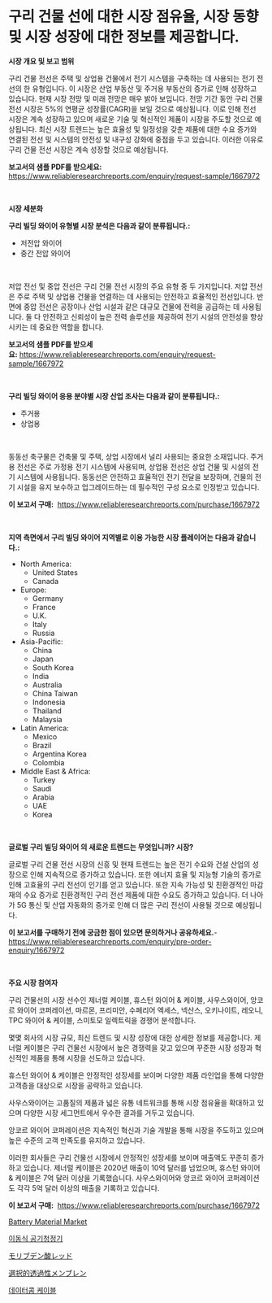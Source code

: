 <p><h1>구리 건물 선에 대한 시장 점유율, 시장 동향 및 시장 성장에 대한 정보를 제공합니다.</h1></p><p><strong>시장 개요 및 보고 범위</strong></p>
<p><p>구리 건물 전선은 주택 및 상업용 건물에서 전기 시스템을 구축하는 데 사용되는 전기 전선의 한 유형입니다. 이 시장은 산업 부동산 및 주거용 부동산의 증가로 인해 성장하고 있습니다. 현재 시장 전망 및 미래 전망은 매우 밝아 보입니다. 전망 기간 동안 구리 건물 전선 시장은 5%의 연평균 성장률(CAGR)을 보일 것으로 예상됩니다. 이로 인해 전선 시장은 계속 성장하고 있으며 새로운 기술 및 혁신적인 제품이 시장을 주도할 것으로 예상됩니다. 최신 시장 트렌드는 높은 효율성 및 일정성을 갖춘 제품에 대한 수요 증가와 연결된 전선 및 시스템의 안전성 및 내구성 강화에 중점을 두고 있습니다. 이러한 이유로 구리 건물 전선 시장은 계속 성장할 것으로 예상됩니다.</p></p>
<p><strong>보고서의 샘플 PDF를 받으세요:</strong> <a href="https://www.reliableresearchreports.com/enquiry/request-sample/1667972">https://www.reliableresearchreports.com/enquiry/request-sample/1667972</a></p>
<p>&nbsp;</p>
<p><strong>시장 세분화</strong></p>
<p><strong>구리 빌딩 와이어 유형별 시장 분석은 다음과 같이 분류됩니다.:</strong></p>
<p><ul><li>저전압 와이어</li><li>중간 전압 와이어</li></ul></p>
<p>&nbsp;</p>
<p><p>저압 전선 및 중압 전선은 구리 건물 전선 시장의 주요 유형 중 두 가지입니다. 저압 전선은 주로 주택 및 상업용 건물을 연결하는 데 사용되는 안전하고 효율적인 전선입니다. 반면에 중압 전선은 공장이나 산업 시설과 같은 대규모 건물에 전력을 공급하는 데 사용됩니다. 둘 다 안전하고 신뢰성이 높은 전력 솔루션을 제공하여 전기 시설의 안전성을 향상시키는 데 중요한 역할을 합니다.</p></p>
<p><strong>보고서의 샘플 PDF를 받으세요:</strong>&nbsp;<a href="https://www.reliableresearchreports.com/enquiry/request-sample/1667972">https://www.reliableresearchreports.com/enquiry/request-sample/1667972</a></p>
<p>&nbsp;</p>
<p><strong> 구리 빌딩 와이어 응용 분야별 시장 산업 조사는 다음과 같이 분류됩니다.:</strong></p>
<p><ul><li>주거용</li><li>상업용</li></ul></p>
<p>&nbsp;</p>
<p><p>동동선 축구물은 건축물 및 주택, 상업 시장에서 널리 사용되는 중요한 소재입니다. 주거용 전선은 주로 가정용 전기 시스템에 사용되며, 상업용 전선은 상업 건물 및 시설의 전기 시스템에 사용됩니다. 동동선은 안전하고 효율적인 전기 전달을 보장하며, 건물의 전기 시설을 유지 보수하고 업그레이드하는 데 필수적인 구성 요소로 인정받고 있습니다.</p></p>
<p><strong>이 보고서 구매:</strong>&nbsp; <a href="https://www.reliableresearchreports.com/purchase/1667972">https://www.reliableresearchreports.com/purchase/1667972</a></p>
<p>&nbsp;</p>
<p><strong>지역 측면에서 구리 빌딩 와이어 지역별로 이용 가능한 시장 플레이어는 다음과 같습니다.:</strong></p>
<p><ul>
    <li>
        North America:
        <ul>
            <li>United States</li>
            <li>Canada</li>
        </ul>
    </li>
    <li>
        Europe:
        <ul>
            <li>Germany</li>
            <li>France</li>
            <li>U.K.</li>
            <li>Italy</li>
            <li>Russia</li>
        </ul>
    </li>
    <li>
        Asia-Pacific:
        <ul>
            <li>China</li>
            <li>Japan</li>
            <li>South Korea</li>
            <li>India</li>
            <li>Australia</li>
            <li>China Taiwan</li>
            <li>Indonesia</li>
            <li>Thailand</li>
            <li>Malaysia</li>
        </ul>
    </li>
    <li>
        Latin America:
        <ul>
            <li>Mexico</li>
            <li>Brazil</li>
            <li>Argentina Korea</li>
            <li>Colombia</li>
        </ul>
    </li>
    <li>
        Middle East & Africa:
        <ul>
            <li>Turkey</li>
            <li>Saudi</li>
            <li>Arabia</li>
            <li>UAE</li>
            <li>Korea</li>
        </ul>
    </li>
    </ul></p>
<p>&nbsp;</p>
<p><strong>글로벌 구리 빌딩 와이어 의 새로운 트렌드는 무엇입니까? 시장?</strong></p>
<p><p>글로벌 구리 건물 전선 시장의 신흥 및 현재 트렌드는 높은 전기 수요와 건설 산업의 성장으로 인해 지속적으로 증가하고 있습니다. 또한 에너지 효율 및 지능형 기술의 증가로 인해 고효율의 구리 전선이 인기를 얻고 있습니다. 또한 지속 가능성 및 친환경적인 마감재의 수요 증가로 친환경적인 구리 전선 제품에 대한 수요도 증가하고 있습니다. 더 나아가 5G 통신 및 산업 자동화의 증가로 인해 더 많은 구리 전선이 사용될 것으로 예상됩니다.</p></p>
<p><strong>이 보고서를 구매하기 전에 궁금한 점이 있으면 문의하거나 공유하세요.</strong>- <a href="https://www.reliableresearchreports.com/enquiry/pre-order-enquiry/1667972">https://www.reliableresearchreports.com/enquiry/pre-order-enquiry/1667972</a></p>
<p>&nbsp;</p>
<p><strong>주요 시장 참여자</strong></p>
<p><p>구리 건물선의 시장 선수인 제너럴 케이블, 휴스턴 와이어 & 케이블, 사우스와이어, 앙코르 와이어 코퍼레이션, 마르몬, 프리미안, 수페리어 엑세스, 넥산스, 오키나이트, 레오니, TPC 와이어 & 케이블, 스미토모 일렉트릭을 경쟁어 분석합니다. </p><p>몇몇 회사의 시장 규모, 최신 트렌드 및 시장 성장에 대한 상세한 정보를 제공합니다. 제너럴 케이블은 구리 건물선 시장에서 높은 경쟁력을 갖고 있으며 꾸준한 시장 성장과 혁신적인 제품을 통해 시장을 선도하고 있습니다. </p><p>휴스턴 와이어 & 케이블은 안정적인 성장세를 보이며 다양한 제품 라인업을 통해 다양한 고객층을 대상으로 시장을 공략하고 있습니다. </p><p>사우스와이어는 고품질의 제품과 넓은 유통 네트워크를 통해 시장 점유율을 확대하고 있으며 다양한 시장 세그먼트에서 우수한 결과를 거두고 있습니다. </p><p>앙코르 와이어 코퍼레이션은 지속적인 혁신과 기술 개발을 통해 시장을 주도하고 있으며 높은 수준의 고객 만족도를 유지하고 있습니다. </p><p>이러한 회사들은 구리 건물선 시장에서 안정적인 성장세를 보이며 매출액도 꾸준히 증가하고 있습니다. 제너럴 케이블은 2020년 매출이 10억 달러를 넘었으며, 휴스턴 와이어 & 케이블은 7억 달러 이상을 기록했습니다. 사우스와이어와 앙코르 와이어 코퍼레이션도 각각 5억 달러 이상의 매출을 기록하고 있습니다.</p></p>
<p><strong>이 보고서 구매:</strong>&nbsp;&nbsp;<a href="https://www.reliableresearchreports.com/purchase/1667972">https://www.reliableresearchreports.com/purchase/1667972</a></p>
<p><p><a href="https://github.com/jj19131/Market-Research-Report-List-2/blob/main/battery-material-market.md">Battery Material Market</a></p><p><a href="https://medium.com/@bereniceroberts1978/%ED%9C%B4%EB%8C%80%EC%9A%A9-%EA%B3%B5%EA%B8%B0-%EC%B2%AD%EC%A0%95%EA%B8%B0-%EC%8B%9C%EC%9E%A5-%EC%84%B1%EA%B3%B5%EC%A0%81%EC%9D%B8-%EB%B9%84%EC%A6%88%EB%8B%88%EC%8A%A4-%EC%A0%84%EB%9E%B5%EC%9D%98-%EC%97%B4%EC%87%A0-2031%EB%85%84%EA%B9%8C%EC%A7%80-%EC%98%88%EC%B8%A1-719c0da8885e">이동식 공기청정기</a></p><p><a href="https://medium.com/@barrycuda1974/%E3%83%A2%E3%83%AA%E3%83%96%E3%83%87%E3%83%B3%E3%83%AC%E3%83%83%E3%83%89%E5%B8%82%E5%A0%B4%E8%A6%8F%E6%A8%A1%E3%81%A8%E5%B8%82%E5%A0%B4%E5%8B%95%E5%90%91-%E5%AE%8C%E5%85%A8%E3%81%AA%E6%A5%AD%E7%95%8C%E6%A6%82%E8%A6%81-2024%E5%B9%B4%E3%81%8B%E3%82%892031%E5%B9%B4%E3%81%BE%E3%81%A7-69016a053c1e">モリブデン酸レッド</a></p><p><a href="https://github.com/dzy793153605/Market-Research-Report-List-1/blob/main/847173616314.md">選択的透過性メンブレン</a></p><p><a href="https://github.com/vseigx30c9a1j/Market-Research-Report-List-1/blob/main/306892215190.md">데이터콤 케이블</a></p></p>
